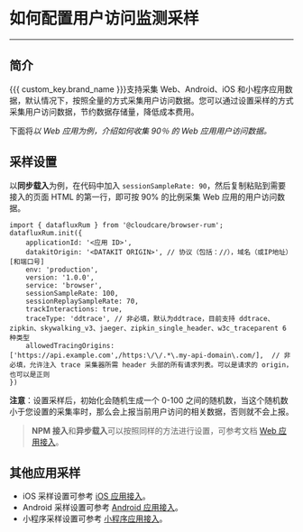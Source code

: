 # 如何配置用户访问监测采样
---

## 简介

{{{ custom_key.brand_name }}}支持采集 Web、Android、iOS 和小程序应用数据，默认情况下，按照全量的方式采集用户访问数据。您可以通过设置采样的方式采集用户访问数据，节约数据存储量，降低成本费用。

下面将*以 Web 应用为例，介绍如何收集 90％ 的 Web 应用用户访问数据。*

## 采样设置

以**同步载入**为例，在代码中加入 `sessionSampleRate: 90`，然后复制粘贴到需要接入的页面 HTML 的第一行，即可按 90% 的比例采集 Web 应用的用户访问数据。

```
import { datafluxRum } from '@cloudcare/browser-rum';
datafluxRum.init({
    applicationId: '<应用 ID>',
    datakitOrigin: '<DATAKIT ORIGIN>', // 协议（包括：//），域名（或IP地址）[和端口号]
    env: 'production',
    version: '1.0.0',
    service: 'browser',
    sessionSampleRate: 100,
    sessionReplaySampleRate: 70,
    trackInteractions: true,
    traceType: 'ddtrace', // 非必填，默认为ddtrace，目前支持 ddtrace、zipkin、skywalking_v3、jaeger、zipkin_single_header、w3c_traceparent 6 种类型
    allowedTracingOrigins: ['https://api.example.com',/https:\/\/.*\.my-api-domain\.com/],  // 非必填，允许注入 trace 采集器所需 header 头部的所有请求列表。可以是请求的 origin，也可以是正则
})
```
**注意**：设置采样后，初始化会随机生成一个 0-100 之间的随机数，当这个随机数小于您设置的采集率时，那么会上报当前用户访问的相关数据，否则就不会上报。

> **NPM 接入**和**异步载入**可以按照同样的方法进行设置，可参考文档 [Web 应用接入](../web/app-access.md#access)。

## 其他应用采样

- iOS 采样设置可参考 [iOS 应用接入](../ios/app-access.md)。
- Android 采样设置可参考 [Android 应用接入](../android/app-access.md)。
- 小程序采样设置可参考 [小程序应用接入](../miniapp/app-access.md)。

